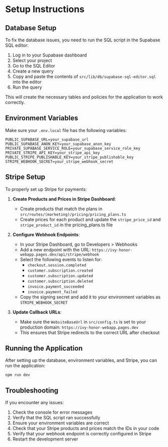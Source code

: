 # Setup Instructions

## Database Setup

To fix the database issues, you need to run the SQL script in the Supabase SQL editor:

1. Log in to your Supabase dashboard
2. Select your project
3. Go to the SQL Editor
4. Create a new query
5. Copy and paste the contents of `src/lib/db/supabase-sql-editor.sql` into the editor
6. Run the query

This will create the necessary tables and policies for the application to work correctly.

## Environment Variables

Make sure your `.env.local` file has the following variables:

```
PUBLIC_SUPABASE_URL=your_supabase_url
PUBLIC_SUPABASE_ANON_KEY=your_supabase_anon_key
PRIVATE_SUPABASE_SERVICE_ROLE=your_supabase_service_role_key
PRIVATE_STRIPE_API_KEY=your_stripe_api_key
PUBLIC_STRIPE_PUBLISHABLE_KEY=your_stripe_publishable_key
STRIPE_WEBHOOK_SECRET=your_stripe_webhook_secret
```

## Stripe Setup

To properly set up Stripe for payments:

1. **Create Products and Prices in Stripe Dashboard**:
   - Create products that match the plans in `src/routes/(marketing)/pricing/pricing_plans.ts`
   - Create prices for each product and update the `stripe_price_id` and `stripe_product_id` in the pricing_plans.ts file

2. **Configure Webhook Endpoints**:
   - In your Stripe Dashboard, go to Developers > Webhooks
   - Add a new endpoint with the URL: `https://ivy-honor-webapp.pages.dev/api/stripe/webhook`
   - Select the following events to listen for:
     - `checkout.session.completed`
     - `customer.subscription.created`
     - `customer.subscription.updated`
     - `customer.subscription.deleted`
     - `invoice.payment_succeeded`
     - `invoice.payment_failed`
   - Copy the signing secret and add it to your environment variables as `STRIPE_WEBHOOK_SECRET`

3. **Update Callback URLs**:
   - Make sure the `WebsiteBaseUrl` in `src/config.ts` is set to your production domain: `https://ivy-honor-webapp.pages.dev`
   - This ensures that Stripe redirects to the correct URL after checkout

## Running the Application

After setting up the database, environment variables, and Stripe, you can run the application:

```
npm run dev
```

## Troubleshooting

If you encounter any issues:

1. Check the console for error messages
2. Verify that the SQL script ran successfully
3. Ensure your environment variables are correct
4. Check that your Stripe products and prices match the IDs in your code
5. Verify that your webhook endpoint is correctly configured in Stripe
6. Restart the development server 